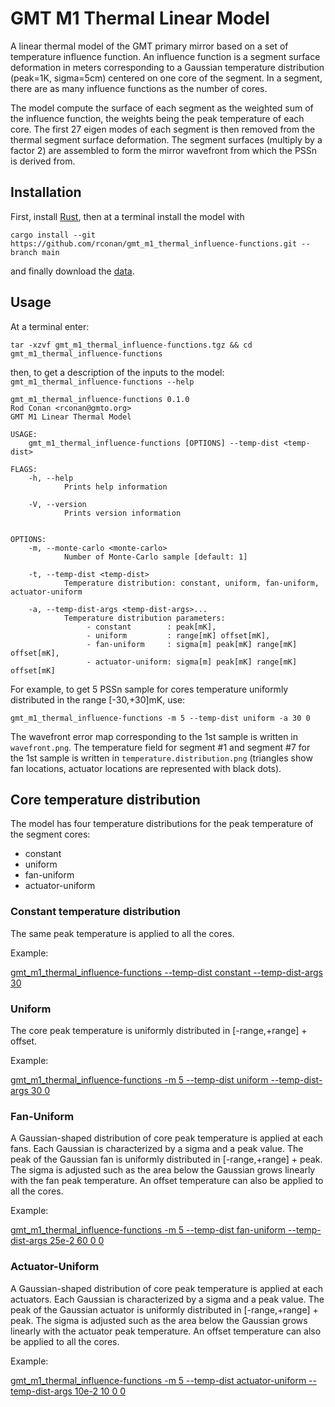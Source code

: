 # GMT M1 Thermal Linear Model

A linear thermal model of the GMT primary mirror based on a set of temperature influence function.
An influence function is a segment surface deformation in meters corresponding to a Gaussian temperature distribution (peak=1K, sigma=5cm) centered on one core of the segment. 
In a segment, there are as many influence functions as the number of cores.

The model compute the surface of each segment as the weighted sum of the influence function, the weights being the peak temperature of each core.
The first 27 eigen modes of each segment is then removed from the thermal segment surface deformation.
The segment surfaces (multiply by a factor 2) are assembled to form the mirror wavefront from which the PSSn is derived from. 

## Installation

First, install [Rust](https://www.rust-lang.org/tools/install), then at a terminal install the model with

`cargo install --git https://github.com/rconan/gmt_m1_thermal_influence-functions.git --branch main` 

and finally download the [data](https://s3-us-west-2.amazonaws.com/gmto.modeling/gmt_m1_thermal_influence-functions.tgz).

## Usage 

At a terminal enter: 

`tar -xzvf gmt_m1_thermal_influence-functions.tgz && cd gmt_m1_thermal_influence-functions`

then, to get a description of the inputs to the model: `gmt_m1_thermal_influence-functions --help` 

```
gmt_m1_thermal_influence-functions 0.1.0
Rod Conan <rconan@gmto.org>
GMT M1 Linear Thermal Model

USAGE:
    gmt_m1_thermal_influence-functions [OPTIONS] --temp-dist <temp-dist>

FLAGS:
    -h, --help       
            Prints help information

    -V, --version    
            Prints version information


OPTIONS:
    -m, --monte-carlo <monte-carlo>             
            Number of Monte-Carlo sample [default: 1]

    -t, --temp-dist <temp-dist>                 
            Temperature distribution: constant, uniform, fan-uniform, actuator-uniform

    -a, --temp-dist-args <temp-dist-args>...    
            Temperature distribution parameters:
                 - constant        : peak[mK],
                 - uniform         : range[mK] offset[mK],
                 - fan-uniform     : sigma[m] peak[mK] range[mK] offset[mK],
                 - actuator-uniform: sigma[m] peak[mK] range[mK] offset[mK]

```

For example, to get 5 PSSn sample for cores temperature uniformly distributed in the range [-30,+30]mK, use: 

`gmt_m1_thermal_influence-functions -m 5 --temp-dist uniform -a 30 0`

The wavefront error map corresponding to the 1st sample is written in `wavefront.png`.
The temperature field for segment #1 and segment #7 for the 1st sample is written in `temperature.distribution.png` (triangles show fan locations, actuator locations are represented with black dots).

## Core temperature distribution
The model has four temperature distributions for the peak temperature of the segment cores:
 - constant
 - uniform
 - fan-uniform
 - actuator-uniform

### Constant temperature distribution
The same peak temperature is applied to all the cores.

Example:

[gmt_m1_thermal_influence-functions --temp-dist constant --temp-dist-args 30](https://github.com/rconan/gmt_m1_thermal_influence-functions/tree/main/tests/constant_30)

### Uniform
The core peak temperature is uniformly distributed in [-range,+range] + offset.

Example:

[gmt_m1_thermal_influence-functions -m 5 --temp-dist uniform --temp-dist-args 30 0](https://github.com/rconan/gmt_m1_thermal_influence-functions/tree/main/tests/uniform_30_0)

### Fan-Uniform
A Gaussian-shaped distribution of core peak temperature is applied at each fans.
Each Gaussian is characterized by a sigma and a peak value.
The peak of the Gaussian fan is uniformly distributed in [-range,+range] + peak.
The sigma is adjusted such as the area below the Gaussian grows linearly with the fan peak temperature.
An offset temperature can also be applied to all the cores.

Example:

[gmt_m1_thermal_influence-functions -m 5 --temp-dist fan-uniform --temp-dist-args 25e-2 60 0 0](https://github.com/rconan/gmt_m1_thermal_influence-functions/tree/main/tests/fan-uniform_25e-2_60_0_0)

### Actuator-Uniform
A Gaussian-shaped distribution of core peak temperature is applied at each actuators.
Each Gaussian is characterized by a sigma and a peak value.
The peak of the Gaussian actuator is uniformly distributed in [-range,+range] + peak.
The sigma is adjusted such as the area below the Gaussian grows linearly with the actuator peak temperature.
An offset temperature can also be applied to all the cores.

Example:

[gmt_m1_thermal_influence-functions -m 5 --temp-dist actuator-uniform --temp-dist-args 10e-2 10 0 0](https://github.com/rconan/gmt_m1_thermal_influence-functions/tree/main/tests/actuator-uniform_10e-2_10_0_0)
